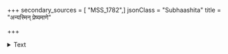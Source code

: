 +++
secondary_sources = [ "MSS_1782",]
jsonClass = "Subhaashita"
title = "अन्यस्मिन् प्रेष्यमाणे"

+++

<details><summary>Text</summary>

अन्यस्मिन् प्रेष्यमाणे तु पुरस्ताद्यः समुत्पतेत्।  
अहं किं करवाणीति स राजवसतिं वसेत्॥
</details>

